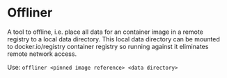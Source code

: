 # Offliner

A tool to offline, i.e. place all data for an container image in a remote
registry to a local data directory. This local data directory can be mounted to
docker.io/registry container registry so running against it eliminates remote
network access.

Use: `offliner <pinned image reference> <data directory>`
